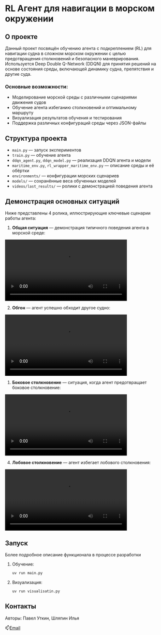 # RL Агент для навигации в морском окружении

## О проекте
Данный проект посвящён обучению агента с подкреплением (RL) для навигации судна в сложном морском окружении с целью предотвращения столкновений и безопасного маневрирования. Используется Deep Double Q-Network (DDQN) для принятия решений на основе состояния среды, включающей динамику судна, препятствия и другие суда.

### Основные возможности:
- Моделирование морской среды с различными сценариями движения судов
- Обучение агента избеганию столкновений и оптимальному маршруту
- Визуализация результатов обучения и тестирования
- Поддержка различных конфигураций среды через JSON-файлы

## Структура проекта
- `main.py` — запуск экспериментов
- `train.py` — обучение агента
- `ddqn_agent.py`, `ddqn_model.py` — реализация DDQN агента и модели
- `maritime_env.py`, `rl_wrapper_maritime_env.py` — описание среды и её обёртки
- `environments/` — конфигурации морских сценариев
- `models/` — сохранённые веса обученных моделей
- `videos/last_results/` — ролики с демонстрацией поведения агента

## Демонстрация основных ситуаций
Ниже представлены 4 ролика, иллюстрирующие ключевые сценарии работы агента:

1. **Общая ситуация** — демонстрация типичного поведения агента в морской среде:

<video src="videos/last_results/env1.mp4" width="80%" controls></video>

2. **Обгон** — агент успешно обходит другое судно:

<video src="videos/last_results/env2.mp4" width="80%" controls></video>

1. **Боковое столкновение** — ситуация, когда агент предотвращает боковое столкновение:
    
<video src="videos/last_results/env3.mp4" width="80%" controls></video>

4. **Лобовое столкновение** — агент избегает лобового столкновения:
   
<video src="videos/last_results/env4.mp4" width="80%" controls></video>

## Запуск

Более подробное описание функционала в процессе разработки

1. Обучение:
   ```bash
   uv run main.py
   ```
2. Визуализация:
   ```bash
   uv run visualisatin.py
   ```

## Контакты
Авторы: Павел Уткин, Шляпин Илья


📫[Email](mailto:shlyapin2005@gmail.com)